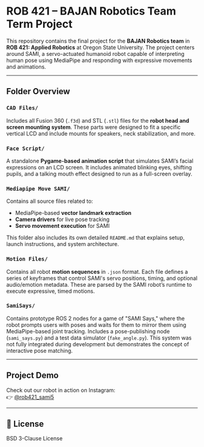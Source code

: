 # ROB 421 – BAJAN Robotics Team Term Project

This repository contains the final project for the **BAJAN Robotics team** in **ROB 421: Applied Robotics** at Oregon State University. The project centers around SAMI, a servo-actuated humanoid robot capable of interpreting human pose using MediaPipe and responding with expressive movements and animations.

---

##  Folder Overview

### `CAD Files/`
Includes all Fusion 360 (`.f3d`) and STL (`.stl`) files for the **robot head and screen mounting system**. These parts were designed to fit a specific vertical LCD and include mounts for speakers, neck stabilization, and more.

### `Face Script/`
A standalone **Pygame-based animation script** that simulates SAMI’s facial expressions on an LCD screen. It includes animated blinking eyes, shifting pupils, and a talking mouth effect designed to run as a full-screen overlay.

### `Mediapipe Move SAMI/`
Contains all source files related to:
- MediaPipe-based **vector landmark extraction**
- **Camera drivers** for live pose tracking
- **Servo movement execution** for SAMI

This folder also includes its own detailed `README.md` that explains setup, launch instructions, and system architecture.

### `Motion Files/`
Contains all robot **motion sequences** in `.json` format. Each file defines a series of keyframes that control SAMI's servo positions, timing, and optional audio/emotion metadata. These are parsed by the SAMI robot’s runtime to execute expressive, timed motions.

### `SamiSays/`
Contains prototype ROS 2 nodes for a game of "SAMI Says," where the robot prompts users with poses and waits for them to mirror them using MediaPipe-based joint tracking. Includes a pose-publishing node (`sami_says.py`) and a test data simulator (`fake_angle.py`). This system was not fully integrated during development but demonstrates the concept of interactive pose matching.

---

##  Project Demo

Check out our robot in action on Instagram:  
👉 [@rob421_sami5](https://www.instagram.com/rob421_sami5/)

---

## 📄 License

BSD 3-Clause License
